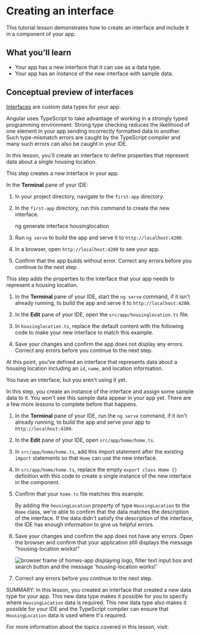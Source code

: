 # Creating an interface

This tutorial lesson demonstrates how to create an interface and include it in a component of your app.

<docs-video src="https://www.youtube.com/embed/eM3zi_n7lNs?si=YkFSeUeV8Ixtz8pm"/>

## What you'll learn

* Your app has a new interface that it can use as a data type.
* Your app has an instance of the new interface with sample data.

## Conceptual preview of interfaces

[Interfaces](https://www.typescriptlang.org/docs/handbook/interfaces.html) are custom data types for your app.

Angular uses TypeScript to take advantage of working in a strongly typed programming environment.
Strong type checking reduces the likelihood of one element in your app sending incorrectly formatted data to another.
Such type-mismatch errors are caught by the TypeScript compiler and many such errors can also be caught in your IDE.

In this lesson, you'll create an interface to define properties that represent data about a single housing location.

<docs-workflow>

<docs-step title="Create a new Angular interface">
This step creates a new interface in your app.

In the **Terminal** pane of your IDE:

1. In your project directory, navigate to the `first-app` directory.
1. In the `first-app` directory, run this command to create the new interface.

    <docs-code language="shell">

    ng generate interface housinglocation

    </docs-code>

1. Run `ng serve` to build the app and serve it to `http://localhost:4200`.
1. In a browser, open `http://localhost:4200` to see your app.
1. Confirm that the app builds without error.
    Correct any errors before you continue to the next step.
</docs-step>

<docs-step title="Add properties to the new interface">
This step adds the properties to the interface that your app needs to represent a housing location.

1. In the **Terminal** pane of your IDE, start the `ng serve` command, if it isn't already running, to build the app and serve it to `http://localhost:4200`.
1. In the **Edit** pane of your IDE, open the `src/app/housinglocation.ts` file.
1. In `housinglocation.ts`, replace the default content with the following code to make your new interface to match this example.

    <docs-code header="Update src/app/housinglocation.ts to match this code" path="adev/src/content/tutorials/first-app/steps/05-inputs/src/app/housinglocation.ts" visibleLines="[1,10]" />

1. Save your changes and confirm the app does not display any errors. Correct any errors before you continue to the next step.

At this point, you've defined an interface that represents data about a housing location including an `id`, `name`, and location information.
</docs-step>

<docs-step title="Create a test house for your app">
You have an interface, but you aren't using it yet.

In this step, you create an instance of the interface and assign some sample data to it.
You won't see this sample data appear in your app yet.
There are a few more lessons to complete before that happens.

1. In the **Terminal** pane of your IDE, run the `ng serve` command, if it isn't already running, to build the app and serve your app to `http://localhost:4200`.
1. In the **Edit** pane of your IDE, open `src/app/home/home.ts`.
1. In `src/app/home/home.ts`, add this import statement after the existing `import` statements so that `Home` can use the new interface.

    <docs-code header="Import Home in src/app/home/home.ts" path="adev/src/content/tutorials/first-app/steps/05-inputs/src/app/home/home.ts" visibleLines="[4]"/>

1. In `src/app/home/home.ts`, replace the empty `export class Home {}` definition with this code to create a single instance of the new interface in the component.

    <docs-code header="Add sample data to src/app/home/home.ts" path="adev/src/content/tutorials/first-app/steps/05-inputs/src/app/home/home.ts" visibleLines="[22,35]"/>

1. Confirm that your `home.ts` file matches this example.

    <docs-code header="src/app/home/home.ts" path="adev/src/content/tutorials/first-app/steps/05-inputs/src/app/home/home.ts" visibleLines="[1,36]" />

    By adding the `housingLocation` property of type `HousingLocation` to the `Home` class, we're able to confirm that the data matches the description of the interface. If the data didn't satisfy the description of the interface, the IDE has enough information to give us helpful errors.

1. Save your changes and confirm the app does not have any errors. Open the browser and confirm that your application still displays the message "housing-location works!"

    <img alt="browser frame of homes-app displaying logo, filter text input box and search button and the message 'housing-location works!'" src="assets/images/tutorials/first-app/homes-app-lesson-03-step-2.png">

1. Correct any errors before you continue to the next step.
</docs-step>

</docs-workflow>

SUMMARY: In this lesson, you created an interface that created a new data type for your app.
This new data type makes it possible for you to specify where `HousingLocation` data is required.
This new data type also makes it possible for your IDE and the TypeScript compiler can ensure that `HousingLocation` data is used where it's required.

For more information about the topics covered in this lesson, visit:

<docs-pill-row>
  <docs-pill href="cli/generate/interface" title="ng generate interface"/>
  <docs-pill href="cli/generate" title="ng generate"/>
</docs-pill-row>
